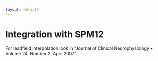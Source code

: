 ```yaml
---
layout: default
---
```


# Integration with SPM12

For leadfield interpolation look in "Journal of Clinical Neurophysiology • Volume 24, Number 2, April 2007"
